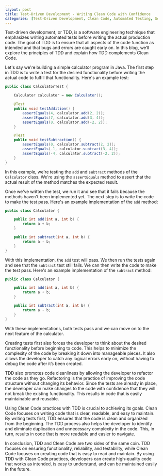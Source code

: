 ```yaml
---
layout: post
title: Test-Driven Development - Writing Clean Code with Confidence
categories: [Test-Driven Development, Clean Code, Automated Testing, Software Engineering, Reliability, Maintainability, Refactoring]
---
```


Test-driven development, or TDD, is a software engineering technique that emphasizes writing automated tests before writing the actual production code. The goal of TDD is to ensure that all aspects of the code function as intended and that bugs and errors are caught early on. In this blog, we’ll explore the principles of TDD and explain how TDD complements Clean Code.

Let's say we're building a simple calculator program in Java. The first step in TDD is to write a test for the desired functionality before writing the actual code to fulfill that functionality. Here's an example test:

```java
public class CalculatorTest {

    Calculator calculator = new Calculator();

    @Test
    public void testAddition() {
        assertEquals(4, calculator.add(2, 2));
        assertEquals(7, calculator.add(3, 4));
        assertEquals(0, calculator.add(-2, 2));
    }

    @Test
    public void testSubtraction() {
        assertEquals(0, calculator.subtract(2, 2));
        assertEquals(-1, calculator.subtract(3, 4));
        assertEquals(-4, calculator.subtract(-2, 2));
    }
}
```

In this example, we're testing the `add` and `subtract` methods of the `Calculator` class. We're using the `assertEquals` method to assert that the actual result of the method matches the expected result.

Once we've written the test, we run it and see that it fails because the methods haven't been implemented yet. The next step is to write the code to make the test pass. Here's an example implementation of the `add` method:

```java
public class Calculator {

    public int add(int a, int b) {
        return a + b;
    }

    public int subtract(int a, int b) {
        return a - b;
    }
}
```

With this implementation, the `add` test will pass. We then run the tests again and see that the `subtract` test still fails. We can then write the code to make the test pass. Here's an example implementation of the `subtract` method:

```java
public class Calculator {

    public int add(int a, int b) {
        return a + b;
    }

    public int subtract(int a, int b) {
        return a - b;
    }
}
```

With these implementations, both tests pass and we can move on to the next feature of the calculator.

Creating tests first also forces the developer to think about the desired functionality before beginning to code. This helps to minimize the complexity of the code by breaking it down into manageable pieces. It also allows the developer to catch any logical errors early on, without having to debug the code after it’s been created.

TDD also promotes code cleanliness by allowing the developer to refactor the code as they go. Refactoring is the practice of improving the code structure without changing its behavior. Since the tests are already in place, the developer can make changes to the code with confidence that they will not break the existing functionality. This results in code that is easily maintainable and reusable.

Using Clean Code practices with TDD is crucial to achieving its goals. Clean Code focuses on writing code that is clear, readable, and easy to maintain. By writing tests first, TDD ensures that the code is clean and organized from the beginning. The TDD process also helps the developer to identify and eliminate duplication and unnecessary complexity in the code. This, in turn, results in code that is more readable and easier to navigate.

In conclusion, TDD and Clean Code are two sides of the same coin. TDD focuses on ensuring functionality, reliability, and testability, while Clean Code focuses on creating code that is easy to read and maintain. By using TDD with Clean Code practices, developers can create high-quality code that works as intended, is easy to understand, and can be maintained easily in the future.
